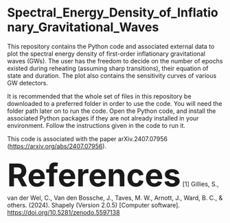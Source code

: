 # Spectral_Energy_Density_of_Inflationary_Gravitational_Waves
This repository contains the Python code and associated external data to plot the spectral energy density of first-order inflationary gravitational waves (GWs). The user has the freedom to decide on the number of epochs existed during reheating (assuming sharp transitions), their equation of state and duration. The plot also contains the sensitivity curves of various GW detectors. 

It is recommended that the whole set of files in this repository be downloaded to a preferred folder in order to use the code. You will need the folder path later on to run the code. Open the Python code, and install the associated Python packages if they are not already installed in your environment. Follow the instructions given in the code to run it.

This code is associated with the paper arXiv.2407.07956 (https://arxiv.org/abs/2407.07956).

<span style="font-size: 5.2em; font-weight: bold;">References</span>
[1] Gillies, S., van der Wel, C., Van den Bossche, J., Taves, M. W., Arnott, J., Ward, B. C., & others. (2024). Shapely (Version 2.0.5) [Computer software]. https://doi.org/10.5281/zenodo.5597138
